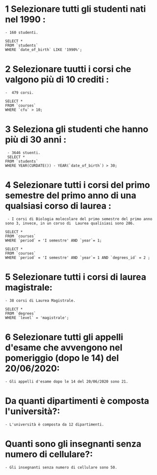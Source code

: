 

# 1 Selezionare tutti gli studenti nati nel 1990 : 
    - 160 studenti.

    SELECT *
    FROM `students`
    WHERE `date_of_birth` LIKE '1990%';

# 2 Selezionare tuutti i corsi che valgono più di 10 crediti :
    -  479 corsi.

    SELECT *
    FROM `courses`
    WHERE `cfu` > 10;

# 3 Seleziona gli studenti che hanno più di 30 anni : 
     - 3646 stuenti.
     SELECT * 
    FROM `students`
    WHERE YEAR(CURDATE()) - YEAR(`date_of_birth`) > 30;
    
# 4 Selezionare tutti i corsi del primo semestre del primo anno di una qualsiasi corso di laurea :
     - I corsi di Biologia molecolare del primo semestre del primo anno  sono 3, invece, in un corso di  Laurea qualisiasi sono 286.

    SELECT * 
    FROM `courses`
    WHERE `period` = 'I semestre' AND `year`= 1;

    SELECT * 
    FROM `courses`
    WHERE `period` = 'I semestre' AND `year`= 1 AND `degrees_id` = 2 ;

# 5 Selezionare tutti i corsi di laurea magistrale:
    - 38 corsi di Laurea Magistrale.

    SELECT *
    FROM `degrees`
    WHERE `level` = 'magistrale';
    
# 6 Selezionare tutti gli appelli d'esame che avvengono nel pomeriggio (dopo le 14) del 20/06/2020:
    - Gli appelli d'esame dopo le 14 del 20/06/2020 sono 21.


# Da quanti dipartimenti è composta l'università?:
    - L'università è composta da 12 dipartimenti.

# Quanti sono gli insegnanti senza numero di cellulare?:
    - Gli insegnanti senza numero di cellulare sono 50.
